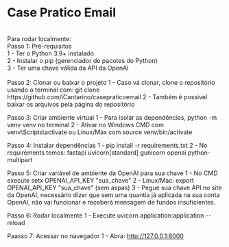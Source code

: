 # Case Pratico Email
<br>
Para rodar localmente:
<br>
Passo 1: Pré-requisitos<br>
1 - Ter o Python 3.9+ instalado<br>
2 - Instalar o pip (gerenciador de pacotes do Python)<br>
3 - Ter uma chave válida da API da OpenAI<br>
<br>
Passo 2: Clonar ou baixar o projeto
1 - Caso vá clonar, clone o repositório usando o terminal com: git clone https://github.com/iCantarino/casepraticoemail
2 - Também é possivel baixar os arquivos pela página do repositório

Passo 3: Criar ambiente virtual
1 - Para isolar as dependências, python -m venv venv no terminal
2 - Ativar no Windows CMD com venv\Scripts\activate ou Linux/Max com source venv/bin/activate

Passo 4: Instalar dependências
1 - pip install -r requirements.txt
2 - No requirements temos: 
fastapi
uvicorn[standard]
gunicorn
openai
python-multipart

Passo 5: Criar variável de ambiente da OpenAI para sua chave
1 - No CMD execute setx OPENAI_API_KEY "sua_chave"
2 - Linux/Mac: export OPENAI_API_KEY "sua_chave"
(sem aspas)
3 - Pegue sua chave API no site da OpenAI, necessário dizer que sem uma quantia já aplicada na sua conta OpenAI, não vai funcionar e receberá mensagem de fundos insuficientes.

Passo 6: Rodar localmente
1 - Execute uvicorn application:application --reload

Paasso 7: Acessar no navegador
1 - Abra: http://127.0.0.1:8000

